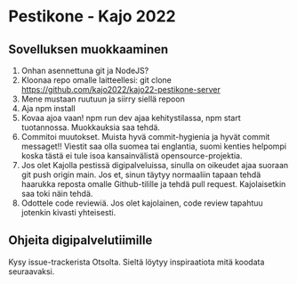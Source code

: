 # Pestikone - Kajo 2022
## Sovelluksen muokkaaminen
1. Onhan asennettuna git ja NodeJS?
2. Kloonaa repo omalle laitteellesi: git clone https://github.com/kajo2022/kajo22-pestikone-server
3. Mene mustaan ruutuun ja siirry siellä repoon
4. Aja npm install
5. Kovaa ajoa vaan! npm run dev ajaa kehitystilassa, npm start tuotannossa. Muokkauksia saa tehdä.
6. Commitoi muutokset. Muista hyvä commit-hygienia ja hyvät commit messaget!! Viestit saa olla suomea tai englantia, suomi kenties helpompi koska tästä ei tule isoa kansainvälistä opensource-projektia.
7. Jos olet Kajolla pestissä digipalveluissa, sinulla on oikeudet ajaa suoraan git push origin main. Jos et, sinun täytyy normaaliin tapaan tehdä haarukka reposta omalle Github-tilille ja tehdä pull request. Kajolaisetkin saa toki näin tehdä.
8. Odottele code reviewiä. Jos olet kajolainen, code review tapahtuu jotenkin kivasti yhteisesti.

## Ohjeita digipalvelutiimille
Kysy issue-trackerista Otsolta. Sieltä löytyy inspiraatiota mitä koodata seuraavaksi.